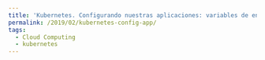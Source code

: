 ```yaml
---
title: 'Kubernetes. Configurando nuestras aplicaciones: variables de entornos, ConfigMap, Secrets'
permalink: /2019/02/kubernetes-config-app/
tags:
  - Cloud Computing
  - kubernetes
---
```

